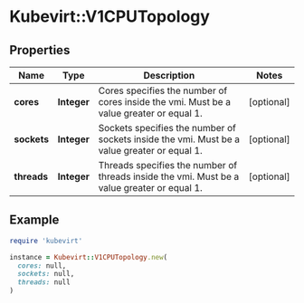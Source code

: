 # Kubevirt::V1CPUTopology

## Properties

| Name | Type | Description | Notes |
| ---- | ---- | ----------- | ----- |
| **cores** | **Integer** | Cores specifies the number of cores inside the vmi. Must be a value greater or equal 1. | [optional] |
| **sockets** | **Integer** | Sockets specifies the number of sockets inside the vmi. Must be a value greater or equal 1. | [optional] |
| **threads** | **Integer** | Threads specifies the number of threads inside the vmi. Must be a value greater or equal 1. | [optional] |

## Example

```ruby
require 'kubevirt'

instance = Kubevirt::V1CPUTopology.new(
  cores: null,
  sockets: null,
  threads: null
)
```

